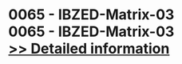 # 0065 - IBZED-Matrix-03<br />0065 - IBZED-Matrix-03<br />[>> Detailed information](https://secure.shareit.com/shareit/product.html?productid=300951608&affiliateid=200057808)